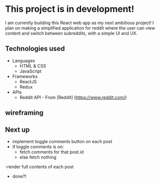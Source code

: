# This project is in development!

I am currently building this React web app as my next ambitious project! I plan on making a simplified application for reddit where the user can view content and switch between subreddits, with a simple UI and UX.

## Technologies used

- Languages
  - HTML & CSS
  - JavaScript
- Frameworks
  - ReactJS
  - Redux
- APIs
  - Reddit API - From [Reddit] (https://www.reddit.com/)

## wireframing

## Next up

- implement toggle comments button on each post
- if toggle comments is on:
  - fetch comments for that post.id
  - else fetch nothing

-render full contents of each post

- done?!

